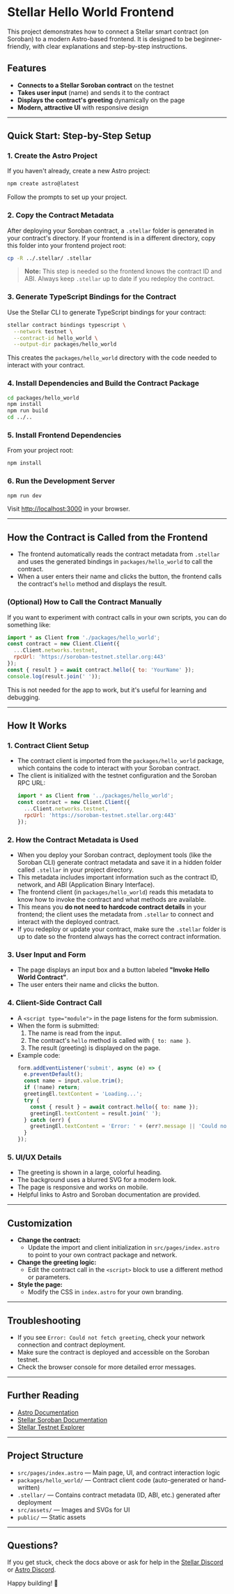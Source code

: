 # Stellar Hello World Frontend

This project demonstrates how to connect a Stellar smart contract (on Soroban) to a modern Astro-based frontend. It is designed to be beginner-friendly, with clear explanations and step-by-step instructions.

## Features
- **Connects to a Stellar Soroban contract** on the testnet
- **Takes user input** (name) and sends it to the contract
- **Displays the contract's greeting** dynamically on the page
- **Modern, attractive UI** with responsive design

---

## Quick Start: Step-by-Step Setup

### 1. Create the Astro Project
If you haven't already, create a new Astro project:
```bash
npm create astro@latest
```
Follow the prompts to set up your project.

### 2. Copy the Contract Metadata
After deploying your Soroban contract, a `.stellar` folder is generated in your contract's directory. If your frontend is in a different directory, copy this folder into your frontend project root:
```bash
cp -R ../.stellar/ .stellar
```
> **Note:** This step is needed so the frontend knows the contract ID and ABI. Always keep `.stellar` up to date if you redeploy the contract.

### 3. Generate TypeScript Bindings for the Contract
Use the Stellar CLI to generate TypeScript bindings for your contract:
```bash
stellar contract bindings typescript \
  --network testnet \
  --contract-id hello_world \
  --output-dir packages/hello_world
```
This creates the `packages/hello_world` directory with the code needed to interact with your contract.

### 4. Install Dependencies and Build the Contract Package
```bash
cd packages/hello_world
npm install
npm run build
cd ../..
```

### 5. Install Frontend Dependencies
From your project root:
```bash
npm install
```

### 6. Run the Development Server
```bash
npm run dev
```
Visit [http://localhost:3000](http://localhost:3000) in your browser.

---

## How the Contract is Called from the Frontend
- The frontend automatically reads the contract metadata from `.stellar` and uses the generated bindings in `packages/hello_world` to call the contract.
- When a user enters their name and clicks the button, the frontend calls the contract's `hello` method and displays the result.

### (Optional) How to Call the Contract Manually
If you want to experiment with contract calls in your own scripts, you can do something like:
```js
import * as Client from './packages/hello_world';
const contract = new Client.Client({
  ...Client.networks.testnet,
  rpcUrl: 'https://soroban-testnet.stellar.org:443'
});
const { result } = await contract.hello({ to: 'YourName' });
console.log(result.join(' '));
```
This is not needed for the app to work, but it's useful for learning and debugging.

---

## How It Works

### 1. Contract Client Setup
- The contract client is imported from the `packages/hello_world` package, which contains the code to interact with your Soroban contract.
- The client is initialized with the testnet configuration and the Soroban RPC URL:
  ```js
  import * as Client from '../packages/hello_world';
  const contract = new Client.Client({
    ...Client.networks.testnet,
    rpcUrl: 'https://soroban-testnet.stellar.org:443'
  });
  ```

### 2. How the Contract Metadata is Used
- When you deploy your Soroban contract, deployment tools (like the Soroban CLI) generate contract metadata and save it in a hidden folder called `.stellar` in your project directory.
- This metadata includes important information such as the contract ID, network, and ABI (Application Binary Interface).
- The frontend client (in `packages/hello_world`) reads this metadata to know how to invoke the contract and what methods are available.
- This means you **do not need to hardcode contract details** in your frontend; the client uses the metadata from `.stellar` to connect and interact with the deployed contract.
- If you redeploy or update your contract, make sure the `.stellar` folder is up to date so the frontend always has the correct contract information.

### 3. User Input and Form
- The page displays an input box and a button labeled **"Invoke Hello World Contract"**.
- The user enters their name and clicks the button.

### 4. Client-Side Contract Call
- A `<script type="module">` in the page listens for the form submission.
- When the form is submitted:
  1. The name is read from the input.
  2. The contract's `hello` method is called with `{ to: name }`.
  3. The result (greeting) is displayed on the page.
- Example code:
  ```js
  form.addEventListener('submit', async (e) => {
    e.preventDefault();
    const name = input.value.trim();
    if (!name) return;
    greetingEl.textContent = 'Loading...';
    try {
      const { result } = await contract.hello({ to: name });
      greetingEl.textContent = result.join(' ');
    } catch (err) {
      greetingEl.textContent = 'Error: ' + (err?.message || 'Could not fetch greeting');
    }
  });
  ```

### 5. UI/UX Details
- The greeting is shown in a large, colorful heading.
- The background uses a blurred SVG for a modern look.
- The page is responsive and works on mobile.
- Helpful links to Astro and Soroban documentation are provided.

---

## Customization
- **Change the contract:**
  - Update the import and client initialization in `src/pages/index.astro` to point to your own contract package and network.
- **Change the greeting logic:**
  - Edit the contract call in the `<script>` block to use a different method or parameters.
- **Style the page:**
  - Modify the CSS in `index.astro` for your own branding.

---

## Troubleshooting
- If you see `Error: Could not fetch greeting`, check your network connection and contract deployment.
- Make sure the contract is deployed and accessible on the Soroban testnet.
- Check the browser console for more detailed error messages.

---

## Further Reading
- [Astro Documentation](https://docs.astro.build)
- [Stellar Soroban Documentation](https://soroban.stellar.org/docs)
- [Stellar Testnet Explorer](https://testnet.stellarchain.io/)

---

## Project Structure
- `src/pages/index.astro` — Main page, UI, and contract interaction logic
- `packages/hello_world/` — Contract client code (auto-generated or hand-written)
- `.stellar/` — Contains contract metadata (ID, ABI, etc.) generated after deployment
- `src/assets/` — Images and SVGs for UI
- `public/` — Static assets

---

## Questions?
If you get stuck, check the docs above or ask for help in the [Stellar Discord](https://discord.gg/stellar) or [Astro Discord](https://astro.build/chat).

Happy building! 🚀
